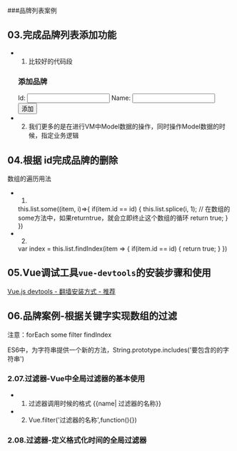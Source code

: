 ###品牌列表案例
## 03.完成品牌列表添加功能
+ 1. 比较好的代码段
    <div class="panel-heading">
        <h3 class="panel-title">添加品牌</h3>
    </div>
    <div class="panel-body form-inline">
        <label for="">
            Id:
            <input type="text" class="form-control">
        </label>
        <label for="">
            Name:
            <input type="text" class="form-control">
        </label>
        <input type="button" value="添加" class="btn btn-primary">
    </div>
+ 2. 我们更多的是在进行VM中Model数据的操作，同时操作Model数据的时候，指定业务逻辑
## 04.根据 id完成品牌的删除
数组的遍历用法
+ 1.
    this.list.some((item, i)=>{
        if(item.id == id) {
            this.list.splice(i, 1);
            // 在数组的some方法中，如果returntrue，就会立即终止这个数组的循环
            return true;
        }
    })
+ 2.
    var index =  this.list.findIndex(item => {
        if(item.id == id) {
            return true;
        }
    }) 
## 05.Vue调试工具`vue-devtools`的安装步骤和使用

[Vue.js devtools - 翻墙安装方式 - 推荐](https://chrome.google.com/webstore/detail/vuejs-devtools/nhdogjmejiglipccpnnnanhbledajbpd?hl=zh-CN) 


## 06.品牌案例-根据关键字实现数组的过滤
注意：forEach some filter findIndex

ES6中，为字符串提供一个新的方法，String.prototype.includes('要包含的的字符串')
### 2.07.过滤器-Vue中全局过滤器的基本使用
+ 1. 过滤器调用时候的格式 {{name| 过滤器的名称}}
+ 2. Vue.filter('过滤器的名称',function(){})
### 2.08.过滤器-定义格式化时间的全局过滤器